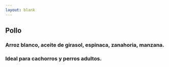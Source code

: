 ```yaml
---
layout: blank
---
```

<turbo-frame id="the_pit" loading="lazy">
  <div style="background-image: url('../../assets/img/circles/escarapela_pollo.jpg')"
  class="bg-cover rounded-full animate-fade-in-down">
    <div class="escarapela md:w-96 md:h-96 border-verde-300">
      <h2 class="text-2xl md:text-4xl">Pollo</h2>
      <h3 class="py-2 mx-8 text-lg md:text-xl font-bold text-center">Arroz blanco, aceite de girasol, espinaca, zanahoria,
      manzana.</h3>
        <h3 class="mx-8 text-lg md:text-xl">Ideal para cachorros y perros adultos.</h3>
    </div>
  </div>
</turbo-frame>
